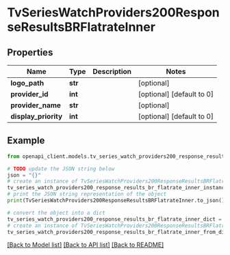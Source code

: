 # TvSeriesWatchProviders200ResponseResultsBRFlatrateInner


## Properties

Name | Type | Description | Notes
------------ | ------------- | ------------- | -------------
**logo_path** | **str** |  | [optional] 
**provider_id** | **int** |  | [optional] [default to 0]
**provider_name** | **str** |  | [optional] 
**display_priority** | **int** |  | [optional] [default to 0]

## Example

```python
from openapi_client.models.tv_series_watch_providers200_response_results_br_flatrate_inner import TvSeriesWatchProviders200ResponseResultsBRFlatrateInner

# TODO update the JSON string below
json = "{}"
# create an instance of TvSeriesWatchProviders200ResponseResultsBRFlatrateInner from a JSON string
tv_series_watch_providers200_response_results_br_flatrate_inner_instance = TvSeriesWatchProviders200ResponseResultsBRFlatrateInner.from_json(json)
# print the JSON string representation of the object
print(TvSeriesWatchProviders200ResponseResultsBRFlatrateInner.to_json())

# convert the object into a dict
tv_series_watch_providers200_response_results_br_flatrate_inner_dict = tv_series_watch_providers200_response_results_br_flatrate_inner_instance.to_dict()
# create an instance of TvSeriesWatchProviders200ResponseResultsBRFlatrateInner from a dict
tv_series_watch_providers200_response_results_br_flatrate_inner_from_dict = TvSeriesWatchProviders200ResponseResultsBRFlatrateInner.from_dict(tv_series_watch_providers200_response_results_br_flatrate_inner_dict)
```
[[Back to Model list]](../README.md#documentation-for-models) [[Back to API list]](../README.md#documentation-for-api-endpoints) [[Back to README]](../README.md)


